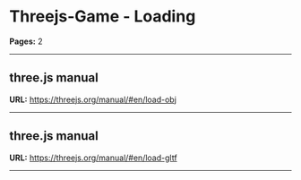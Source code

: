 # Threejs-Game - Loading

**Pages:** 2

---

## three.js manual

**URL:** https://threejs.org/manual/#en/load-obj

---

## three.js manual

**URL:** https://threejs.org/manual/#en/load-gltf

---
